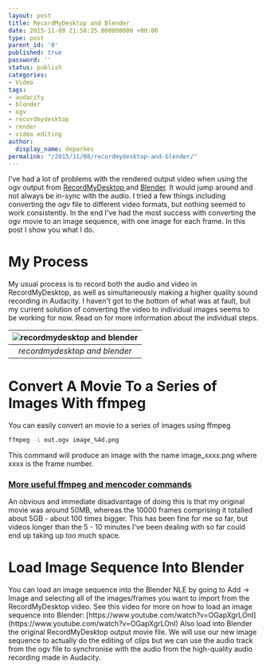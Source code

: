 ```yaml
---
layout: post
title: RecordMyDesktop and Blender
date: 2015-11-08 21:58:35.000000000 +00:00
type: post
parent_id: '0'
published: true
password: ''
status: publish
categories:
- Video
tags:
- audacity
- blender
- ogv
- recordmydesktop
- render
- video editing
author:
  display_name: deparkes
permalink: "/2015/11/08/recordmydesktop-and-blender/"
---
```

I've had a lot of problems with the rendered output video when using the ogv output from <a href="http://recordmydesktop.sourceforge.net/about.php">RecordMyDesktop </a>and <a href="https://www.blender.org/">Blender</a>. It would jump around and not always be in-sync with the audio. I tried a few things including converting the ogv file to different video formats, but nothing seemed to work consistently.
In the end I've had the most success with converting the ogv movie to an image sequence, with one image for each frame. In this post I show you what I do.
<h1>My Process</h1>
My usual process is to record both the audio and video in RecordMyDesktop, as well as simultaneously making a higher quality sound recording in Audacity. I haven't got to the bottom of what was at fault, but my current solution of converting the video to individual images seems to be working for now.
Read on for more information about the indvidual steps.

| ![recordmydesktop and blender]({{site.baseurl}}/assets/2015/11/Schematic-1024x449.png) |
|:--:|
| *recordmydesktop and blender* |


<h1>Convert A Movie To a Series of Images With ffmpeg</h1>
You can easily convert an movie to a series of images using ffmpeg

```bash
ffmpeg -i out.ogv image_%4d.png
```

This command will produce an image with the name image_xxxx.png where xxxx is the frame number.
<h3><a href="http://www.jarred.co.za/articles/item/12-useful-ffmpeg-and-mencoder-commands.html">More useful ffmpeg and mencoder commands</a></h3>
An obvious and immediate disadvantage of doing this is that my original movie was around 50MB, whereas the 10000 frames comprising it totalled about 5GB - about 100 times bigger.
This has been fine for me so far, but videos longer than the 5 - 10 minutes I've been dealing with so far could end up taking up too much space.
<h1>Load Image Sequence Into Blender</h1>
You can load an image sequence into the Blender NLE by going to Add -&gt; Image and selecting all of the images/frames you want to import from the RecordMyDesktop video.
See this video for more on how to load an image sequence into Blender:
[https://www.youtube.com/watch?v=OGapXgrLOnI](https://www.youtube.com/watch?v=OGapXgrLOnI)
Also load into Blender the original RecordMyDesktop output movie file. We will use our new image sequence to actually do the editing of clips but we can use the audio track from the ogv file to synchronise with the audio from the high-quality audio recording made in Audacity.
